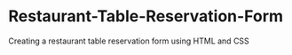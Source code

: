 # Restaurant-Table-Reservation-Form
Creating a restaurant table reservation form using HTML and CSS
